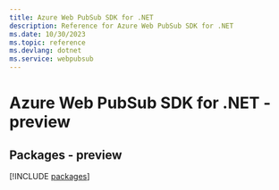 ```yaml
---
title: Azure Web PubSub SDK for .NET
description: Reference for Azure Web PubSub SDK for .NET
ms.date: 10/30/2023
ms.topic: reference
ms.devlang: dotnet
ms.service: webpubsub
---
```

# Azure Web PubSub SDK for .NET - preview
## Packages - preview
[!INCLUDE [packages](web-pubsub-index.md)]